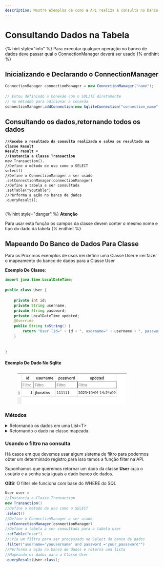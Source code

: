 ```yaml
---
description: Mostra exemplos de como a API realiza a consulta no banco de dados
---
```


# Consultando Dados na Tabela

{% hint style="info" %}
Para executar qualquer operação no banco de dados deve passar qual o ConnectionManager deverá ser usado
{% endhint %}

## Inicializando e Declarando o ConnectionManager

```java
ConnectionManager connectionManager = new ConnectionManager("name");

// Estou definindo a Conexão com o SQLITE diretamente
// no métoddo para adicionar a conexão
connectionManager.addConnection(new SqliteConnection("connection_name", "db2.db"));
```

## Consultando os dados,retornando todos os dados

<pre class="language-java"><code class="lang-java"><strong>//Recebe o resultado da consulta realizada e salva os resultado na classe Result
</strong><strong>Result result = 
</strong><strong>//Instancia a Classe Transaction
</strong>new Transaction().
//Define o método de uso como o SELECT
select()
//Define o ConnectionManager a ser usado
.setConnectionManager(connectionManager)
//Define a tabela a ser consultada
.setTable("youtable")
//Performa a ação no banco de dados
.queryResult();

</code></pre>

{% hint style="danger" %}
**Atenção**

Para usar esta função os campos da classe devem conter o mesmo nome e tipo do dado da tabela
{% endhint %}

## Mapeando Do Banco de Dados Para Classe

Para os Próximos exemplos de usos irei definir uma Classe User e irei fazer o mapeamento do banco de dados para a Classe User

**Exemplo De Classe**:

```java
import java.time.LocalDateTime;

public class User {
	
	private int id;
	private String username;
	private String password;
	private LocalDateTime updated;
	@Override
	public String toString() {
		return "User [id=" + id + ", username=" + username + ", password=" + password + ", updated=" + updated + "]";
	}
	

}

```

#### Exemplo De Dado No Sqlite

<figure><img src="../../../.gitbook/assets/banco de dados.JPG" alt=""><figcaption></figcaption></figure>

### Métodos

<details>

<summary>Retornando os dados em uma List&#x3C;T></summary>

```java
List<User> users =
//Instancia a Classe Transaction 
new Transaction()
//Define o método de uso como o SELECT
.select()
//Define o ConnectionManager a ser usado
.setConnectionManager(connectionManager)
//Define a tabela a ser consultada para a tabela user
.setTable("user")
//Performa a ação no banco de dados e retorna uma lista
//Mapeando os dados para uma List da classe User
.queryList(User.class);
```

</details>

<details>

<summary>Retornando o dado na classe mapeada</summary>

```java
User user =
//Instancia a Classe Transaction 
new Transaction()
//Define o método de uso como o SELECT
.select()
//Define o ConnectionManager a ser usado
.setConnectionManager(connectionManager)
//Define a tabela a ser consultada para a tabela user
.setTable("user")
//Performa a ação no banco de dados e retorna uma lista
//Mapeando os dados para a Classe User
.queryResult(User.class);
```

</details>



### Usando o filtro na consulta

Há casos em que devemos usar algum sistema de filtro para podermos obter um determinado registro,para isso temos a função filter na API.

Suponhamos que queremos retornar um dado da classe **User** cujo o usuário e a senha seja iguais a dado banco de dados.

**OBS:** O filter ele funciona com base do WHERE do SQL

```java
User user =
//Instancia a Classe Transaction 
new Transaction()
//Define o método de uso como o SELECT
.select()
//Define o ConnectionManager a ser usado
.setConnectionManager(connectionManager)
//Define a tabela a ser consultada para a tabela user
.setTable("user")
//Cria um filtro para ser processado no Select do banco de dados
.filter("username='youusername' and password ='your_passsword'")
//Performa a ação no banco de dados e retorna uma lista
//Mapeando os dados para a Classe User
.queryResult(User.class);
```
